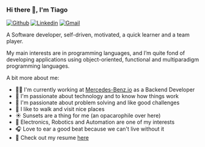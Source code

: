 ### Hi there 👋, I'm Tiago

[![Github](https://img.shields.io/badge/-Github-000?style=flat&logo=Github&logoColor=white)](https://github.com/tvcsantos)
[![Linkedin](https://img.shields.io/badge/-LinkedIn-blue?style=flat&logo=Linkedin&logoColor=white)](https://www.linkedin.com/in/tvcsantos/)
[![Gmail](https://img.shields.io/badge/-Gmail-c14438?style=flat&logo=Gmail&logoColor=white)](mailto:tvcsantos@gmail.com)

A Software developer, self-driven, motivated, a quick learner and a team
player.

My main interests are in programming languages, and I’m quite fond of
developing applications using object-oriented, functional and multiparadigm
programming languages.

A bit more about me:

- 👨‍💻 I'm currently working at [Mercedes-Benz.io](https://www.mercedes-benz.io/) as a Backend Developer
- 💚 I'm passionate about technology and to know how things work
- 💬 I'm passionate about problem solving and like good challenges
- 🚶 I like to walk and visit nice places
- ☀️ Sunsets are a thing for me (an opacarophile over here)
- 🤖 Electronics, Robotics and Automation are one of my interests
- 🎧 Love to ear a good beat because we can't live without it
- 📄 Check out my resume [here](https://tvcsantos.github.io)
